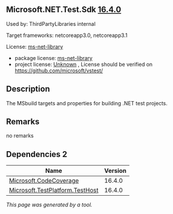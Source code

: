 Microsoft.NET.Test.Sdk [16.4.0](https://www.nuget.org/packages/Microsoft.NET.Test.Sdk/16.4.0)
--------------------

Used by: ThirdPartyLibraries internal

Target frameworks: netcoreapp3.0, netcoreapp3.1

License: [ms-net-library](../../../../licenses/ms-net-library) 

- package license: [ms-net-library](http://www.microsoft.com/web/webpi/eula/net_library_eula_enu.htm) 
- project license: [Unknown](https://github.com/microsoft/vstest/) , License should be verified on https://github.com/microsoft/vstest/

Description
-----------
The MSbuild targets and properties for building .NET test projects.

Remarks
-----------
no remarks


Dependencies 2
-----------

|Name|Version|
|----------|:----|
|[Microsoft.CodeCoverage](../../../../packages/nuget.org/microsoft.codecoverage/16.4.0)|16.4.0|
|[Microsoft.TestPlatform.TestHost](../../../../packages/nuget.org/microsoft.testplatform.testhost/16.4.0)|16.4.0|

*This page was generated by a tool.*